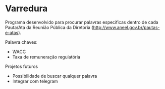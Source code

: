 # Varredura

Programa desenvolvido para procurar palavras especificas dentro de cada Pauta/Ata da Reunião Pública da Diretoria (http://www.aneel.gov.br/pautas-e-atas).

Palavra chaves:

-  WACC
-  Taxa de remuneração regulatória

Projetos futuros
- Possibilidade de buscar qualquer palavra
- Integrar com telegram
